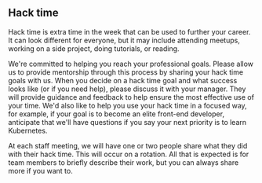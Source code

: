 ## Hack time

Hack time is extra time in the week that can be used to further your career. It can look different for everyone, but it may include attending meetups, working on a side project, doing tutorials, or reading.

We're committed to helping you reach your professional goals.  Please allow us to provide mentorship through this process by sharing your hack time goals with us.  When you decide on a hack time goal and what success looks like (or if you need help), please discuss it with your manager.  They will provide guidance and feedback to help ensure the most effective use of your time.  We'd also like to help you use your hack time in a focused way, for example, if your goal is to become an elite front-end developer, anticipate that we'll have questions if you say your next priority is to learn Kubernetes.

At each staff meeting, we will have one or two people share what they did with their hack time. This will occur on a rotation. All that is expected is for team members to briefly describe their work, but you can always share more if you want to.
